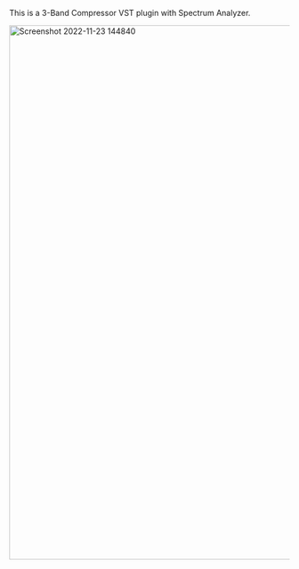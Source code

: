 This is a 3-Band Compressor VST plugin with Spectrum Analyzer.

<img width="960" alt="Screenshot 2022-11-23 144840" src="https://user-images.githubusercontent.com/43814835/203543273-8e04a92b-4780-42e1-8910-25a4da65d0d7.png">
